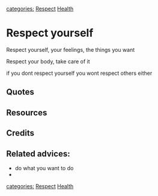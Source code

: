 [categories:](categories/index.md) [Respect](../categories/Respect.md) [Health](../categories/Health.md)
# Respect yourself

Respect yourself, your feelings, the things you want

Respect your body, take care of it

if you dont respect yourself you wont respect others either


## Quotes

## Resources

## Credits

## Related advices:

- do what you want to do
-
[categories:](categories/index.md) [Respect](../categories/Respect.md) [Health](../categories/Health.md)